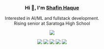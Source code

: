 <h3 align="center">Hi <b>👋</b>, I'm <a href="https://shafinhaque.me/">Shafin Haque</a></h3>
<p align="center">Interested in AI/ML and fullstack development. <br/> Rising senior at Saratoga High School</p>
<p align="center">
 <img src="https://github-readme-stats.vercel.app/api?username=ShafinH&count_private=true&hide=prs&theme=github_dark&include_all_commits=true&show_icons=true" />
</p>
<div align="center">
<a href="mailto:shafin1025@gmail.com" target="_blank"><img src="https://img.shields.io/badge/Gmail-D14836?style=for-the-badge&logo=gmail&logoColor=white"/></a> 
<a href="http://linkedin.com/in/ShafinH" target="_blank"><img src="https://img.shields.io/badge/LinkedIn-0077B5?style=for-the-badge&logo=linkedin&logoColor=white"/></a> 
<a href="https://www.researchgate.net/profile/Shafin-Haque" target="_blank"><img src="https://img.shields.io/badge/Research_Gate-00CCBB.svg?&style=for-the-badge&logo=ResearchGate&logoColor=white"/></a>
<a href="https://www.buymeacoffee.com/ShafinH" target="_blank"><img src="https://img.shields.io/badge/Buy%20Me%20a%20Coffee-ffdd00?style=for-the-badge&logo=buy-me-a-coffee&logoColor=black"/></a>
<a href="https://medium.com/@shafin1025" target="_blank"><img src="https://img.shields.io/badge/Medium-000000?style=for-the-badge&logo=medium&logoColor=white"/></a> 
</div>
